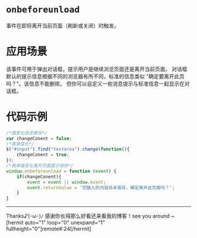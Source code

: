 # `onbeforeunload`
事件在即将离开当前页面（刷新或关闭）时触发。

# 应用场景
该事件可用于弹出对话框，提示用户是继续浏览页面还是离开当前页面。
对话框默认的提示信息根据不同的浏览器有所不同，标准的信息类似 "确定要离开此页吗？"。该信息不能删除。
但你可以自定义一些消息提示与标准信息一起显示在对话框。

# 代码示例
```javascript
/*值变化状态寄存*/
var changeConent = false;
/*表单变化*/
$("#input").find("textarea").change(function(){
    changeConent = true;
});
/*表单值变化离开页面提示保存*/
window.onbeforeunload = function (event) {
    if(changeConent){
        event = event || window.event;
        event.returnValue = '您输入的内容尚未保存，确定离开此页面吗？';
    }
}
```

------------

Thanks♪(･ω･)ﾉ 感谢你长得那么好看还来看我的博客！see you around ~
[hermit auto="1" loop="0" unexpand="1" fullheight="0"]remote#:24[/hermit]
